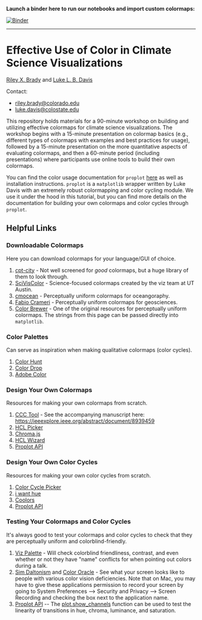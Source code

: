 **Launch a binder here to run our notebooks and import custom colormaps:**

[![Binder](https://mybinder.org/badge_logo.svg)](https://mybinder.org/v2/gh/bradyrx/climate_science_colormapping/master)

---

# Effective Use of Color in Climate Science Visualizations

[Riley X. Brady](https://github.com/bradyrx) and [Luke L. B. Davis](https://github.com/lukelbd)

Contact: 
* riley.brady@colorado.edu
* luke.davis@colostate.edu

This repository holds materials for a 90-minute workshop on building and utilizing effective colormaps for climate science visualizations. The workshop begins with a 15-minute presentation on colormap basics (e.g., different types of colormaps with examples and best practices for usage), followed by a 15-minute presentation on the more quantitative aspects of evaluating colormaps, and then a 60-minute period (including presentations) where participants use online tools to build their own colormaps.

You can find the color usage documentation for `proplot` [here](https://proplot.readthedocs.io/en/latest/colormaps.html) as well as installation instructions. `proplot` is a `matplotlib` wrapper written by Luke Davis with an extremely robust colormapping and color cycling module. We use it under the hood in this tutorial, but you can find more details on the documentation for building your own colormaps and color cycles through `proplot`.

## Helpful Links

### Downloadable Colormaps

Here you can download colormaps for your language/GUI of choice.

1. [cpt-city](http://soliton.vm.bytemark.co.uk/pub/cpt-city/) - Not well screened for _good_ colormaps, but a huge library of them to look through.
1. [SciVisColor](https://sciviscolor.org/) - Science-focused colormaps created by the viz team at UT Austin.
1. [cmocean](https://matplotlib.org/cmocean/) - Perceptually uniform colormaps for oceangoraphy. 
1. [Fabio Crameri](http://www.fabiocrameri.ch/colourmaps.php) - Perceptually uniform colormaps for geosciences.
1. [Color Brewer](http://colorbrewer2.org/#type=sequential&scheme=BuGn&n=3) - One of the original resources for perceptually uniform colormaps. The strings from this page can be passed directly into `matplotlib`.

### Color Palettes

Can serve as inspiration when making qualitative colormaps (color cycles).

1. [Color Hunt](https://colorhunt.co/)
1. [Color Drop](https://colordrop.io/)
1. [Adobe Color](https://color.adobe.com/explore)

### Design Your Own Colormaps

Resources for making your own colormaps from scratch.

1. [CCC Tool](https://ccctool.com/) - See the accompanying manuscript here: https://ieeexplore.ieee.org/abstract/document/8939459
1. [HCL Picker](http://tristen.ca/hcl-picker/#/hlc/6/1/15534C/E2E062)
1. [Chroma.js](https://gka.github.io/palettes/)
1. [HCL Wizard](http://hclwizard.org:64230/hclwizard/)
1. [Proplot API](https://proplot.readthedocs.io/en/latest/colors.html#making-your-own-colormaps)

### Design Your Own Color Cycles

Resources for making your own color cycles from scratch.

1. [Color Cycle Picker](https://colorcyclepicker.mpetroff.net/)
1. [i want hue](http://medialab.github.io/iwanthue/)
1. [Coolors](https://coolors.co/)
1. [Proplot API](https://proplot.readthedocs.io/en/latest/colors.html#making-your-own-color-cycles)

### Testing Your Colormaps and Color Cycles

It's always good to test your colormaps and color cycles to check that they are perceptually uniform and colorblind-friendly.

1. [Viz Palette](https://projects.susielu.com/viz-palette) - Will check colorblind friendliness, contrast, and even whether or not they have "name" conflicts for when pointing out colors during a talk.
1. [Sim Daltonism](https://michelf.ca/projects/sim-daltonism/) and [Color Oracle](https://colororacle.org) - See what your screen looks like to people with various color vision deficiencies. Note that on Mac, you may have to give these applications permission to record your screen by going to System Preferences --> Security and Privacy --> Screen Recording and checking the box next to the application name.
1. [Proplot API](https://proplot.readthedocs.io/en/latest/colors.html#perceptually-uniform-colormaps) -- The [plot.show_channels](https://proplot.readthedocs.io/en/latest/api/proplot.styletools.show_channels.html) function can be used to test the linearity of transitions in hue, chroma, luminance, and saturation.
